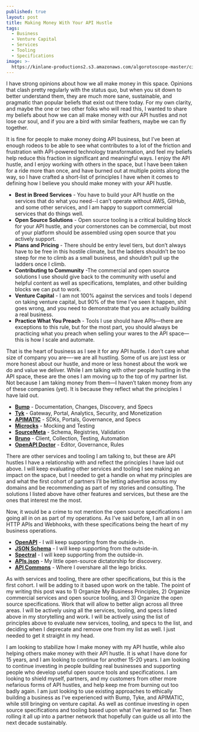 ```yaml
---
published: true
layout: post
title: Making Money With Your API Hustle
tags:
  - Business
  - Venture Capital
  - Services
  - Tooling
  - Specifications
image: >-
  https://kinlane-productions2.s3.amazonaws.com/algorotoscope-master/citizenship-ron-carter-bass.jpeg
---
```

I have strong opinions about how we all make money in this space. Opinions that clash pretty regularly with the status quo, but when you sit down to better understand them, they are much more sane, sustainable, and pragmatic than popular beliefs that exist out there today. For my own clarity, and maybe the one or two other folks who will read this, I wanted to share my beliefs about how we can all make money with our API hustles and not lose our soul, and if you are a bird with similar feathers, maybe we can fly together.

It is fine for people to make money doing API business, but I’ve been at enough rodeos to be able to see what contributes to a lot of the friction and frustration with API-powered technology transformation, and feel my beliefs help reduce this fraction in significant and meaningful ways. I enjoy the API hustle, and I enjoy working with others in the space, but I have been taken for a ride more than once, and have burned out at multiple points along the way, so I have crafted a short-list of principles I have when it comes to defining how I believe you should make money with your API hustle.

- **Best in Breed Services** - You have to build your API hustle on the services that do what you need--I can’t operate without AWS, GitHub, and some other services, and I am happy to support commercial services that do things well.
- **Open Source Solutions** - Open source tooling is a critical building block for your API hustle, and your cornerstones can be commercial, but most of your platform should be assembled using open source that you actively support.
- **Plans and Pricing** - There should be entry level tiers, but don’t always have to be free in this hostile climate, but the ladders shouldn’t be too steep for me to climb as a small business, and shouldn’t pull up the ladders once I climb.
- **Contributing to Community** -The commercial and open source solutions I use should give back to the community with useful and helpful content as well as specifications, templates, and other building blocks we can put to work.
- **Venture Capital** - I am not 100% against the services and tools I depend on taking venture capital, but 90% of the time I’ve seen it happen, shit goes wrong, and you need to demonstrate that you are actually building a real business.
- **Practice What You Preach** - Tools I use should have APIs—there are exceptions to this rule, but for the most part, you should always be practicing what you preach when selling your wares to the API space—this is how I scale and automate.

That is the heart of business as I see it for any API hustle. I don’t care what size of company you are—-we are all hustling. Some of us are just less or more honest about our hustle, and more or less honest about the work we do and value we deliver. While I am talking with other people hustling in the API space, these are the ones I am moving up to the top of my partner list. Not because I am taking money from them—I haven’t taken money from any of these companies (yet). It is because they reflect what the principles I have laid out.

- [**Bump**](https://bit.ly/3MEOGa9) - Documentation, Changes, Discovery, and Specs
- [**Tyk**](https://bit.ly/47QycFN) - Gateway, Portal, Analytics, Security, and Monetization
- [**APIMATIC**](https://bit.ly/3NyONos) - SDKs, Portals, Governance, and Specs
- [**Microcks**](https://bit.ly/48MluZf) - Mocking and Testing
- [**SourceMeta**](https://bit.ly/4evzFmw) - Schema, Registries, Validation
- [**Bruno**](https://bit.ly/4fpe6FO) - Client, Collection, Testing, Automation
- [**OpenAPI Doctor**](https://bit.ly/3UTwuOF) - Editor, Governance, Rules

There are other services and tooling I am talking to, but these are API hustles I have a relationship with and reflect the principles I have laid out above. I will keep evaluating other services and tooling I see making an impact on the space, but I needed to get a handle on what my principles are and what the first cohort of partners I’ll be letting advertise across my domains and be recommending as part of my stories and consulting. The solutions I listed above have other features and services, but these are the ones that interest me the most.

Now, it would be a crime to not mention the open source specifications I am going all in on as part of my operations. As I’ve said before, I am all in on HTTP APIs and Webhooks, with these specifications being the heart of my business operations. 

- [**OpenAPI**](https://www.openapis.org/) - I will keep supporting from the outside-in.
- [**JSON Schema**](https://json-schema.org/) - I will keep supporting from the outside-in.
- [**Spectral**](https://github.com/stoplightio/spectral) - I will keep supporting from the outside-in.
- [**APIs.json**](https://apisjson.org/) - My little open-source dictatorship for discovery.
- [**API Commons**](https://apicommons.org/) - Where I overshare all the lego bricks.

As with services and tooling, there are other specifications, but this is the first cohort. I will be adding to it based upon work on the table. The point of my writing this post was to 1) Organize My Business Principles, 2) Organize commercial services and open source tooling, and 3) Organize the open source specifications. Work that will allow to better align across all three areas. I will be actively using all the services, tooling, and specs listed above in my storytelling and work. I will be actively using the list of principles above to evaluate new services, tooling, and specs to the list, and deciding when I deprecate and remove one from my list as well. I just needed to get it straight in my head.

I am looking to stabilize how I make money with my API hustle, while also helping others make money with their API hustle. It is what I have done for 15 years, and I am looking to continue for another 15-20 years. I am looking to continue investing in people building real businesses and supporting people who develop useful open source tools and specifications. I am looking to shield myself, partners, and my customers from other more nefarious forms of API hustles, and help keep me from burning out too badly again. I am just looking to use existing approaches to ethically building a business as I’ve experienced with Bump, Tyke, and APIMATIC, while still bringing on venture capital. As well as continue investing in open source specifications and tooling based upon what I’ve learned so far. Then rolling it all up into a partner network that hopefully can guide us all into the next decade sustainably.